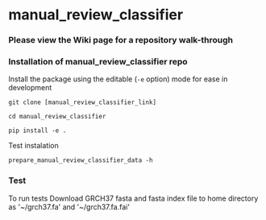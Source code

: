 # manual_review_classifier

### Please view the Wiki page for a repository walk-through

### Installation of manual_review_classifier repo

Install the package using the editable (`-e` option) mode for ease in development

`git clone [manual_review_classifier_link]`

`cd manual_review_classifier`

`pip install -e .`

Test instalation 

`prepare_manual_review_classifier_data -h`

### Test

To run tests Download GRCH37 fasta and fasta index file to home directory as 
'\~/grch37.fa' and '\~/grch37.fa.fai'
